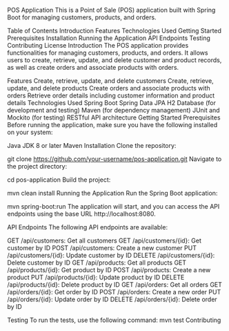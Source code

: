 POS Application
This is a Point of Sale (POS) application built with Spring Boot for managing customers, products, and orders.

Table of Contents
Introduction
Features
Technologies Used
Getting Started
Prerequisites
Installation
Running the Application
API Endpoints
Testing
Contributing
License
Introduction
The POS application provides functionalities for managing customers, products, and orders. It allows users to create, retrieve, update, and delete customer and product records, as well as create orders and associate products with orders.

Features
Create, retrieve, update, and delete customers
Create, retrieve, update, and delete products
Create orders and associate products with orders
Retrieve order details including customer information and product details
Technologies Used
Spring Boot
Spring Data JPA
H2 Database (for development and testing)
Maven (for dependency management)
JUnit and Mockito (for testing)
RESTful API architecture
Getting Started
Prerequisites
Before running the application, make sure you have the following installed on your system:

Java JDK 8 or later
Maven
Installation
Clone the repository:

git clone https://github.com/your-username/pos-application.git
Navigate to the project directory:

cd pos-application
Build the project:

mvn clean install
Running the Application
Run the Spring Boot application:

mvn spring-boot:run
The application will start, and you can access the API endpoints using the base URL http://localhost:8080.

API Endpoints
The following API endpoints are available:

GET /api/customers: Get all customers
GET /api/customers/{id}: Get customer by ID
POST /api/customers: Create a new customer
PUT /api/customers/{id}: Update customer by ID
DELETE /api/customers/{id}: Delete customer by ID
GET /api/products: Get all products
GET /api/products/{id}: Get product by ID
POST /api/products: Create a new product
PUT /api/products/{id}: Update product by ID
DELETE /api/products/{id}: Delete product by ID
GET /api/orders: Get all orders
GET /api/orders/{id}: Get order by ID
POST /api/orders: Create a new order
PUT /api/orders/{id}: Update order by ID
DELETE /api/orders/{id}: Delete order by ID

Testing
To run the tests, use the following command:
mvn test
Contributing
